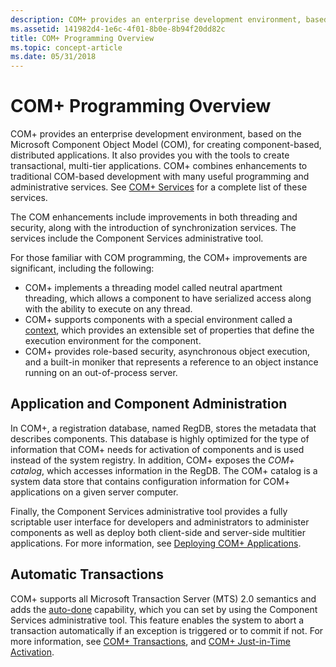 ```yaml
---
description: COM+ provides an enterprise development environment, based on the Microsoft Component Object Model (COM), for creating component-based, distributed applications.
ms.assetid: 141982d4-1e6c-4f01-8b0e-8b94f20dd82c
title: COM+ Programming Overview
ms.topic: concept-article
ms.date: 05/31/2018
---
```


# COM+ Programming Overview

COM+ provides an enterprise development environment, based on the Microsoft Component Object Model (COM), for creating component-based, distributed applications. It also provides you with the tools to create transactional, multi-tier applications. COM+ combines enhancements to traditional COM-based development with many useful programming and administrative services. See [COM+ Services](com--services.md) for a complete list of these services.

The COM enhancements include improvements in both threading and security, along with the introduction of synchronization services. The services include the Component Services administrative tool.

For those familiar with COM programming, the COM+ improvements are significant, including the following:

-   COM+ implements a threading model called neutral apartment threading, which allows a component to have serialized access along with the ability to execute on any thread.
-   COM+ supports components with a special environment called a [context](com--contexts.md), which provides an extensible set of properties that define the execution environment for the component.
-   COM+ provides role-based security, asynchronous object execution, and a built-in moniker that represents a reference to an object instance running on an out-of-process server.

## Application and Component Administration

In COM+, a registration database, named RegDB, stores the metadata that describes components. This database is highly optimized for the type of information that COM+ needs for activation of components and is used instead of the system registry. In addition, COM+ exposes the *COM+ catalog*, which accesses information in the RegDB. The COM+ catalog is a system data store that contains configuration information for COM+ applications on a given server computer.

Finally, the Component Services administrative tool provides a fully scriptable user interface for developers and administrators to administer components as well as deploy both client-side and server-side multitier applications. For more information, see [Deploying COM+ Applications](deploying-com--applications.md).

## Automatic Transactions

COM+ supports all Microsoft Transaction Server (MTS) 2.0 semantics and adds the [auto-done](enabling-auto-done-for-a-method.md) capability, which you can set by using the Component Services administrative tool. This feature enables the system to abort a transaction automatically if an exception is triggered or to commit if not. For more information, see [COM+ Transactions](com--transactions.md), and [COM+ Just-in-Time Activation](com--just-in-time-activation.md).

 

 



